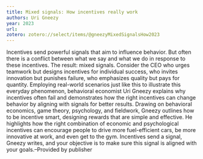 ```yaml
---
title: Mixed signals: How incentives really work
authors: Uri Gneezy
year: 2023
url: 
zotero: zotero://select/items/@gneezyMixedSignalsHow2023
---
```

Incentives send powerful signals that aim to influence behavior. But often there is a conflict between what we say and what we do in response to these incentives. The result: mixed signals. Consider the CEO who urges teamwork but designs incentives for individual success, who invites innovation but punishes failure, who emphasizes quality but pays for quantity. Employing real-world scenarios just like this to illustrate this everyday phenomenon, behavioral economist Uri Gneezy explains why incentives often fail and demonstrates how the right incentives can change behavior by aligning with signals for better results. Drawing on behavioral economics, game theory, psychology, and fieldwork, Gneezy outlines how to be incentive smart, designing rewards that are simple and effective. He highlights how the right combination of economic and psychological incentives can encourage people to drive more fuel-efficient cars, be more innovative at work, and even get to the gym. Incentives send a signal, Gneezy writes, and your objective is to make sure this signal is aligned with your goals.–Provided by publisher

